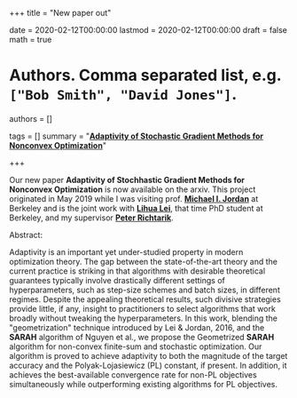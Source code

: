 +++
title = "New paper out"


date = 2020-02-12T00:00:00
lastmod = 2020-02-12T00:00:00
draft = false
math = true

# Authors. Comma separated list, e.g. `["Bob Smith", "David Jones"]`.
authors = []

tags = []
summary = "[**Adaptivity of Stochastic Gradient Methods for Nonconvex Optimization**](https://arxiv.org/pdf/2002.05359.pdf)"

+++

Our new paper **Adaptivity of Stochhastic Gradient Methods for Nonconvex Optimization** is now available on the arxiv. This project originated in May 2019 while I was visiting prof. [**Michael I. Jordan**](https://people.eecs.berkeley.edu/~jordan/) at Berkeley and is the joint work with [**Lihua Lei**](https://lihualei71.github.io/), that time PhD student at Berkeley, and my supervisor [**Peter Richtarik**](https://richtarik.org/).

Abstract:

Adaptivity is an important yet under-studied property in modern optimization theory. The gap between the state-of-the-art theory and the current practice is striking in that algorithms with desirable theoretical guarantees typically involve drastically different settings of hyperparameters, such as step-size schemes and batch sizes, in different regimes. Despite the appealing theoretical results, such divisive strategies provide little, if any, insight to practitioners to select algorithms that work broadly without tweaking the hyperparameters. In this work, blending the "geometrization" technique introduced by Lei & Jordan, 2016, and the __SARAH__ algorithm of Nguyen et al., we propose the Geometrized  __SARAH__ algorithm for non-convex finite-sum and stochastic optimization. Our algorithm is proved to achieve adaptivity to both the magnitude of the target accuracy and the Polyak-Lojasiewicz (PL) constant, if present. In addition, it achieves the best-available convergence rate for non-PL objectives simultaneously while outperforming existing algorithms for PL objectives.
